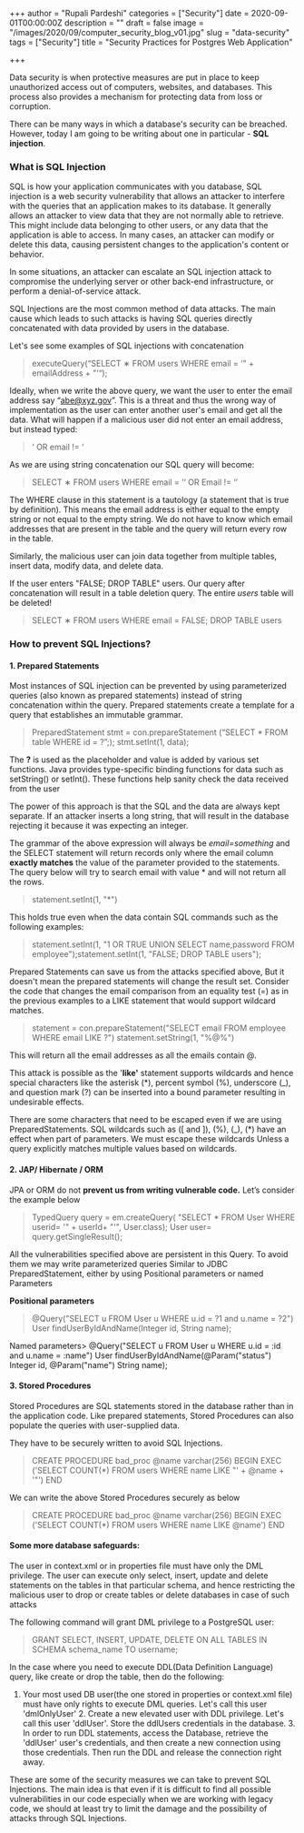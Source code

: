 +++
author = "Rupali Pardeshi"
categories = ["Security"]
date = 2020-09-01T00:00:00Z
description = ""
draft = false
image = "/images/2020/09/computer_security_blog_v01.jpg"
slug = "data-security"
tags = ["Security"]
title = "Security Practices for Postgres Web Application"

+++


Data security is when protective measures are put in place to keep unauthorized access out of computers, websites, and databases. This process also provides a mechanism for protecting data from loss or corruption.

There can be many ways in which a database's security can be breached. However, today I am going to be writing about one in particular - **SQL injection**.

### What is SQL Injection

SQL is how your application communicates with you database, SQL injection is a web security vulnerability that allows an attacker to interfere with the queries that an application makes to its database. It generally allows an attacker to view data that they are not normally able to retrieve. This might include data belonging to other users, or any data that the application is able to access. In many cases, an attacker can modify or delete this data, causing persistent changes to the application's content or behavior.

In some situations, an attacker can escalate an SQL injection attack to compromise the underlying server or other back-end infrastructure, or perform a denial-of-service attack.

SQL Injections are the most common method of data attacks. The main cause which leads to such attacks is having SQL queries directly concatenated with data provided by users in the database.

Let's see some examples of SQL injections with concatenation

> executeQuery(“SELECT ∗ FROM users WHERE email = ‘" + emailAddress + "‘“);

Ideally, when we write the above query, we want the user to enter the email address say “abe@xyz.gov”. This is a threat and thus the wrong way of implementation as the user can enter another user's email and get all the data. What will happen if a malicious user did not enter an email address, but instead typed:

> ‘ OR email != ‘

As we are using string concatenation our SQL query will become:

> SELECT ∗ FROM users WHERE email = ’‘ OR Email != ‘’

The WHERE clause in this statement is a tautology (a statement that is true by definition). This means the email address is either equal to the empty string or not equal to the empty string.  We do not have to know which email addresses that are present in the table and the query will return every row in the table.

Similarly, the malicious user can join data together from multiple tables, insert data, modify data, and delete data.

If the user enters "FALSE; DROP TABLE" users. Our query after concatenation will result in a table deletion query. The entire _users_ table will be deleted!

> SELECT ∗ FROM users WHERE email = FALSE; DROP TABLE users

### How to prevent SQL Injections?

#### 1. Prepared Statements

Most instances of SQL injection can be prevented by using parameterized queries (also known as prepared statements) instead of string concatenation within the query. Prepared statements create a template for a query that establishes an immutable grammar.

> PreparedStatement stmt = con.prepareStatement (“SELECT * FROM table WHERE id = ?”;); stmt.setInt(1, data);

The **?** is used as the placeholder and value is added by various set<type> functions. Java provides type-specific binding functions for data such as setString() or setInt(). These functions help sanity check the data received from the user

The power of this approach is that the SQL and the data are always kept separate. If an attacker inserts a long string, that will result in the database rejecting it because it was expecting an integer.

The grammar of the above expression will always be _email=something_  and the SELECT statement will return records only where the email column **exactly matches** the value of the parameter provided to the statements.  The query below will try to search email with value * and will not return all the rows.

> statement.setInt(1, "*")

This holds true even when the data contain SQL commands such as the following examples:

> statement.setInt(1, "1 OR TRUE UNION SELECT name,password FROM employee");statement.setInt(1, "FALSE; DROP TABLE users");

Prepared Statements can save us from the attacks specified above, But it doesn't mean the prepared statements will change the result set. Consider the code that changes the email comparison from an equality test (=) as in the previous examples to a LIKE statement that would support wildcard matches.

> statement = con.prepareStatement("SELECT email FROM  employee WHERE email LIKE ?") statement.setString(1, "%@%")

This will return all the email addresses as all the emails contain @.

This attack is possible as the '**like'** statement supports wildcards and hence special characters like the asterisk (*), percent symbol (%), underscore (_), and question mark (?) can be inserted into a bound parameter resulting in undesirable effects.

There are some characters that need to be escaped even if we are using PreparedStatements. SQL wildcards such as ([ and ]), (%), (_), (*) have an effect when part of parameters. We must escape these wildcards Unless a query explicitly matches multiple values based on wildcards.‍

#### 2. JAP/ Hibernate / ORM

JPA or ORM do not **prevent us from writing vulnerable code.** Let’s consider the example below

> TypedQuery<User> query = em.createQuery( "SELECT * FROM User  WHERE userid= '" + userId+ "'", User.class); User user= query.getSingleResult();

All the vulnerabilities specified above are persistent in this Query. To avoid them we may write parameterized queries Similar to JDBC PreparedStatement, either by using Positional parameters or named Parameters

‍**Positional parameters**

> @Query("SELECT u FROM User u WHERE u.id = ?1 and u.name = ?2") User findUserByIdAndName(Integer id, String name);

Named parameters> @Query("SELECT u FROM User u WHERE u.id = :id and u.name = :name") User findUserByIdAndName(@Param("status") Integer id, @Param("name") String name);

#### 3. Stored Procedures

Stored Procedures are SQL statements stored in the database rather than in the application code. Like prepared statements, Stored Procedures can also populate the queries with user-supplied data.

They have to be securely written to avoid SQL Injections.

> CREATE PROCEDURE bad_proc @name varchar(256) BEGIN EXEC ('SELECT COUNT(*) FROM users WHERE name LIKE "' + @name + '"') END

We can write the above Stored Procedures securely as below

> CREATE PROCEDURE bad_proc @name varchar(256) BEGIN EXEC ('SELECT COUNT(*) FROM users WHERE name LIKE @name') END

#### Some more database safeguards:

The user in context.xml or in properties file must have only the DML privilege. The user can execute only select, insert, update and delete statements on the tables in that particular schema, and hence restricting the malicious user to drop or create tables or delete databases in case of such attacks

The following command will grant DML privilege to a PostgreSQL user:

> GRANT SELECT, INSERT, UPDATE, DELETE ON ALL TABLES IN SCHEMA schema_name TO username;

In the case where you need to execute DDL(Data Definition Language) query, like create or drop the table, then do the following:

1. Your most used DB user(the one stored in properties or context.xml file) must have only rights to execute DML queries. Let's call this user 'dmlOnlyUser' 2. Create a new elevated user with DDL privilege. Let's call this user 'ddlUser'. Store the ddlUsers credentials in the database. 3. In order to run DDL statements, access the Database, retrieve the 'ddlUser' user's credentials, and then create a new connection using those credentials. Then run the DDL and release the connection right away.

These are some of the security measures we can take to prevent SQL Injections. The main idea is that even if it is difficult to find all possible vulnerabilities in our code especially when we are working with legacy code, we should at least try to limit the damage and the possibility of attacks through SQL Injections.

